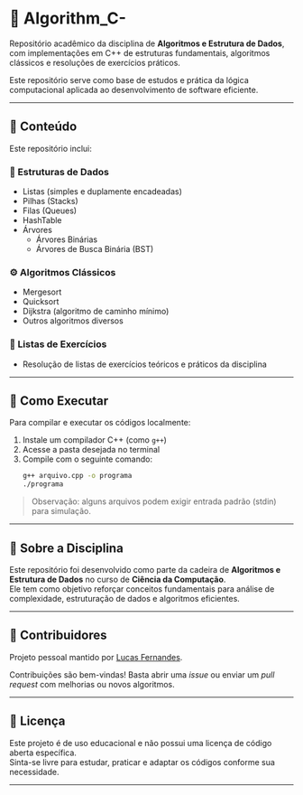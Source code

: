 
# 📘 Algorithm_C-

Repositório acadêmico da disciplina de **Algoritmos e Estrutura de Dados**, com implementações em C++ de estruturas fundamentais, algoritmos clássicos e resoluções de exercícios práticos.

Este repositório serve como base de estudos e prática da lógica computacional aplicada ao desenvolvimento de software eficiente.

---

## 📂 Conteúdo

Este repositório inclui:

### 🧠 Estruturas de Dados
- Listas (simples e duplamente encadeadas)
- Pilhas (Stacks)
- Filas (Queues)
- HashTable
- Árvores
  - Árvores Binárias
  - Árvores de Busca Binária (BST)

### ⚙️ Algoritmos Clássicos
- Mergesort
- Quicksort
- Dijkstra (algoritmo de caminho mínimo)
- Outros algoritmos diversos

### 📄 Listas de Exercícios
- Resolução de listas de exercícios teóricos e práticos da disciplina

---

## 🚀 Como Executar

Para compilar e executar os códigos localmente:

1. Instale um compilador C++ (como `g++`)
2. Acesse a pasta desejada no terminal
3. Compile com o seguinte comando:
   ```bash
   g++ arquivo.cpp -o programa
   ./programa
   ```

> Observação: alguns arquivos podem exigir entrada padrão (stdin) para simulação.

---

## 🏫 Sobre a Disciplina

Este repositório foi desenvolvido como parte da cadeira de **Algoritmos e Estrutura de Dados** no curso de **Ciência da Computação**.  
Ele tem como objetivo reforçar conceitos fundamentais para análise de complexidade, estruturação de dados e algoritmos eficientes.

---

## 🤝 Contribuidores

Projeto pessoal mantido por [Lucas Fernandes](https://github.com/LucasFernandes16).

Contribuições são bem-vindas! Basta abrir uma _issue_ ou enviar um _pull request_ com melhorias ou novos algoritmos.

---

## 📄 Licença

Este projeto é de uso educacional e não possui uma licença de código aberta específica.  
Sinta-se livre para estudar, praticar e adaptar os códigos conforme sua necessidade.

---
